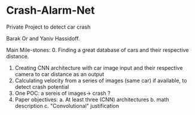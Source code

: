# Crash-Alarm-Net
Private Project to detect car crash 

Barak Or and Yaniv Hassidoff. 


Main Mile-stones:
0. Finding a great database of cars and their respective distance. 
1. Creating CNN architecture with car image input and their respective camera to car distance as an output
2. Calculating velocity from a series of images (same car) if available, to detect crash potential  
3. One POC: a sereis of images-> crash ?
4. Paper objectives:
  a. At least three (CNN) architectures
  b. math description
  c. "Convolutional" justification
